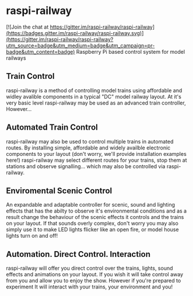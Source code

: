 # raspi-railway

[![Join the chat at https://gitter.im/raspi-railway/raspi-railway](https://badges.gitter.im/raspi-railway/raspi-railway.svg)](https://gitter.im/raspi-railway/raspi-railway?utm_source=badge&utm_medium=badge&utm_campaign=pr-badge&utm_content=badge)
Raspberry Pi based control system for model railways

## Train Control
raspi-railway is a method of controlling model trains using affordable and widley avalible components in a typical "DC" model railway layout. At it's very basic level raspi-railway may be used as an advanced train controller, However...

## Automated Train Control
raspi-railway may also be used to control multiple trains in automated routes. By installing simple, affordable and widely availble electronic components to your layout (don't worry, we'll provide installation examples here!) raspi-railway may select different routes for your trains, stop them at stations and observe signalling... which may also be controlled via raspi-railway.

## Enviromental Scenic Control
An expandable and adaptable controller for scenic, sound and lighting effects that has the abilty to observe it's environmental conditions and as a result change the behaviour of the scenic effects it controls and the trains on your layout. If that sounds overly complex, don't worry you may also simply use it to make LED lights flicker like an open fire, or model house lights turn on and off!

## Automation. Direct Control. Interaction
raspi-railway will offer you direct control over the trains, lights, sound effects and animations on your layout. If you wish it will take control away from you and allow you to enjoy the show. However if you're prepared to experiment It will interact with your trains, your environment and you!
